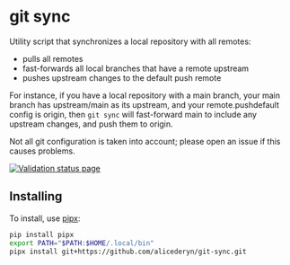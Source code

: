 git sync
========

Utility script that synchronizes a local repository with all remotes:

 - pulls all remotes
 - fast-forwards all local branches that have a remote upstream
 - pushes upstream changes to the default push remote

For instance, if you have a local repository with a main branch, your main branch has upstream/main as its upstream, and your remote.pushdefault config is origin, then `git sync` will fast-forward main to include any upstream changes, and push them to origin.

Not all git configuration is taken into account; please open an issue if this causes problems.

[![Validation status page](https://github.com/alicederyn/git-sync/actions/workflows/validation.yml/badge.svg?branch=main)](https://github.com/alicederyn/git-sync/actions/workflows/validation.yml?query=branch%3Amain)


Installing
----------

To install, use [pipx]:

```bash
pip install pipx
export PATH="$PATH:$HOME/.local/bin"
pipx install git+https://github.com/alicederyn/git-sync.git
```

[pipx]: https://pipxproject.github.io/pipx/
